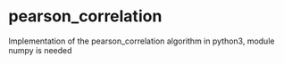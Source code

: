 pearson_correlation
===================

Implementation of the pearson_correlation algorithm in python3, module numpy is needed
